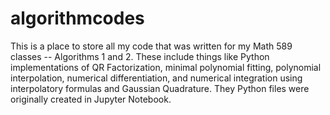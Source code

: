 # algorithmcodes
This is a place to store all my code that was written for my Math 589 classes -- Algorithms 1 and 2. These include things like Python implementations
of QR Factorization, minimal polynomial fitting, polynomial interpolation, numerical differentiation, and numerical integration using interpolatory
formulas and Gaussian Quadrature. They Python files were originally created in Jupyter Notebook.
